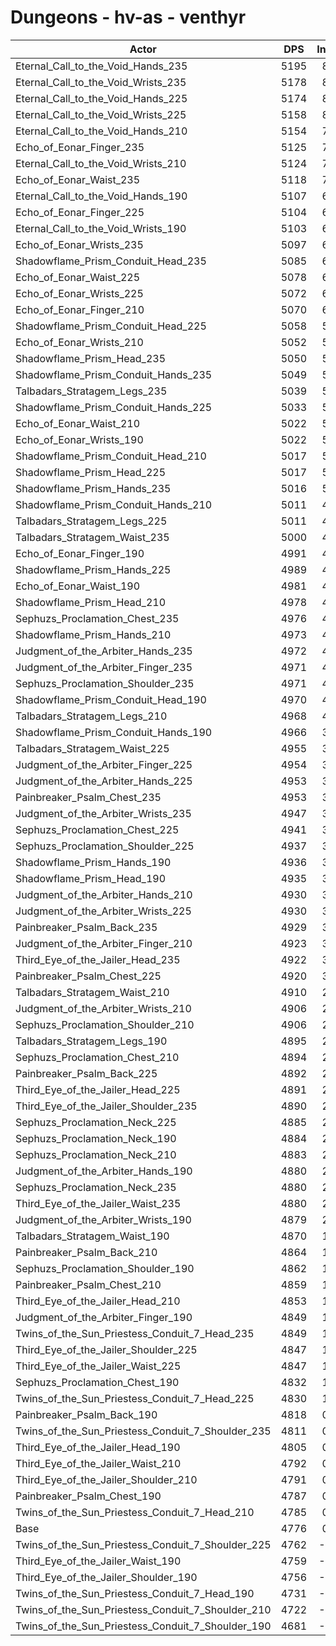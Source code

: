 # Dungeons - hv-as - venthyr
| Actor | DPS | Increase |
|---|:---:|:---:|
|Eternal_Call_to_the_Void_Hands_235|5195|8.77%|
|Eternal_Call_to_the_Void_Wrists_235|5178|8.42%|
|Eternal_Call_to_the_Void_Hands_225|5174|8.33%|
|Eternal_Call_to_the_Void_Wrists_225|5158|8.00%|
|Eternal_Call_to_the_Void_Hands_210|5154|7.91%|
|Echo_of_Eonar_Finger_235|5125|7.31%|
|Eternal_Call_to_the_Void_Wrists_210|5124|7.29%|
|Echo_of_Eonar_Waist_235|5118|7.16%|
|Eternal_Call_to_the_Void_Hands_190|5107|6.93%|
|Echo_of_Eonar_Finger_225|5104|6.87%|
|Eternal_Call_to_the_Void_Wrists_190|5103|6.85%|
|Echo_of_Eonar_Wrists_235|5097|6.72%|
|Shadowflame_Prism_Conduit_Head_235|5085|6.47%|
|Echo_of_Eonar_Waist_225|5078|6.32%|
|Echo_of_Eonar_Wrists_225|5072|6.20%|
|Echo_of_Eonar_Finger_210|5070|6.16%|
|Shadowflame_Prism_Conduit_Head_225|5058|5.90%|
|Echo_of_Eonar_Wrists_210|5052|5.78%|
|Shadowflame_Prism_Head_235|5050|5.74%|
|Shadowflame_Prism_Conduit_Hands_235|5049|5.72%|
|Talbadars_Stratagem_Legs_235|5039|5.51%|
|Shadowflame_Prism_Conduit_Hands_225|5033|5.38%|
|Echo_of_Eonar_Waist_210|5022|5.15%|
|Echo_of_Eonar_Wrists_190|5022|5.15%|
|Shadowflame_Prism_Conduit_Head_210|5017|5.05%|
|Shadowflame_Prism_Head_225|5017|5.05%|
|Shadowflame_Prism_Hands_235|5016|5.03%|
|Shadowflame_Prism_Conduit_Hands_210|5011|4.92%|
|Talbadars_Stratagem_Legs_225|5011|4.92%|
|Talbadars_Stratagem_Waist_235|5000|4.69%|
|Echo_of_Eonar_Finger_190|4991|4.50%|
|Shadowflame_Prism_Hands_225|4989|4.46%|
|Echo_of_Eonar_Waist_190|4981|4.29%|
|Shadowflame_Prism_Head_210|4978|4.23%|
|Sephuzs_Proclamation_Chest_235|4976|4.19%|
|Shadowflame_Prism_Hands_210|4973|4.12%|
|Judgment_of_the_Arbiter_Hands_235|4972|4.10%|
|Judgment_of_the_Arbiter_Finger_235|4971|4.08%|
|Sephuzs_Proclamation_Shoulder_235|4971|4.08%|
|Shadowflame_Prism_Conduit_Head_190|4970|4.06%|
|Talbadars_Stratagem_Legs_210|4968|4.02%|
|Shadowflame_Prism_Conduit_Hands_190|4966|3.98%|
|Talbadars_Stratagem_Waist_225|4955|3.75%|
|Judgment_of_the_Arbiter_Finger_225|4954|3.73%|
|Judgment_of_the_Arbiter_Hands_225|4953|3.71%|
|Painbreaker_Psalm_Chest_235|4953|3.71%|
|Judgment_of_the_Arbiter_Wrists_235|4947|3.58%|
|Sephuzs_Proclamation_Chest_225|4941|3.45%|
|Sephuzs_Proclamation_Shoulder_225|4937|3.37%|
|Shadowflame_Prism_Hands_190|4936|3.35%|
|Shadowflame_Prism_Head_190|4935|3.33%|
|Judgment_of_the_Arbiter_Hands_210|4930|3.22%|
|Judgment_of_the_Arbiter_Wrists_225|4930|3.22%|
|Painbreaker_Psalm_Back_235|4929|3.20%|
|Judgment_of_the_Arbiter_Finger_210|4923|3.08%|
|Third_Eye_of_the_Jailer_Head_235|4922|3.06%|
|Painbreaker_Psalm_Chest_225|4920|3.02%|
|Talbadars_Stratagem_Waist_210|4910|2.81%|
|Judgment_of_the_Arbiter_Wrists_210|4906|2.72%|
|Sephuzs_Proclamation_Shoulder_210|4906|2.72%|
|Talbadars_Stratagem_Legs_190|4895|2.49%|
|Sephuzs_Proclamation_Chest_210|4894|2.47%|
|Painbreaker_Psalm_Back_225|4892|2.43%|
|Third_Eye_of_the_Jailer_Head_225|4891|2.41%|
|Third_Eye_of_the_Jailer_Shoulder_235|4890|2.39%|
|Sephuzs_Proclamation_Neck_225|4885|2.28%|
|Sephuzs_Proclamation_Neck_190|4884|2.26%|
|Sephuzs_Proclamation_Neck_210|4883|2.24%|
|Judgment_of_the_Arbiter_Hands_190|4880|2.18%|
|Sephuzs_Proclamation_Neck_235|4880|2.18%|
|Third_Eye_of_the_Jailer_Waist_235|4880|2.18%|
|Judgment_of_the_Arbiter_Wrists_190|4879|2.16%|
|Talbadars_Stratagem_Waist_190|4870|1.97%|
|Painbreaker_Psalm_Back_210|4864|1.84%|
|Sephuzs_Proclamation_Shoulder_190|4862|1.80%|
|Painbreaker_Psalm_Chest_210|4859|1.74%|
|Third_Eye_of_the_Jailer_Head_210|4853|1.61%|
|Judgment_of_the_Arbiter_Finger_190|4849|1.53%|
|Twins_of_the_Sun_Priestess_Conduit_7_Head_235|4849|1.53%|
|Third_Eye_of_the_Jailer_Shoulder_225|4847|1.49%|
|Third_Eye_of_the_Jailer_Waist_225|4847|1.49%|
|Sephuzs_Proclamation_Chest_190|4832|1.17%|
|Twins_of_the_Sun_Priestess_Conduit_7_Head_225|4830|1.13%|
|Painbreaker_Psalm_Back_190|4818|0.88%|
|Twins_of_the_Sun_Priestess_Conduit_7_Shoulder_235|4811|0.73%|
|Third_Eye_of_the_Jailer_Head_190|4805|0.61%|
|Third_Eye_of_the_Jailer_Waist_210|4792|0.34%|
|Third_Eye_of_the_Jailer_Shoulder_210|4791|0.31%|
|Painbreaker_Psalm_Chest_190|4787|0.23%|
|Twins_of_the_Sun_Priestess_Conduit_7_Head_210|4785|0.19%|
|Base|4776|0.00%|
|Twins_of_the_Sun_Priestess_Conduit_7_Shoulder_225|4762|-0.29%|
|Third_Eye_of_the_Jailer_Waist_190|4759|-0.36%|
|Third_Eye_of_the_Jailer_Shoulder_190|4756|-0.42%|
|Twins_of_the_Sun_Priestess_Conduit_7_Head_190|4731|-0.94%|
|Twins_of_the_Sun_Priestess_Conduit_7_Shoulder_210|4722|-1.13%|
|Twins_of_the_Sun_Priestess_Conduit_7_Shoulder_190|4681|-1.99%|
